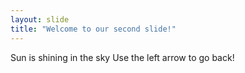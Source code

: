 ```yaml
---
layout: slide
title: "Welcome to our second slide!"
---
```

Sun is shining in the sky
Use the left arrow to go back!

